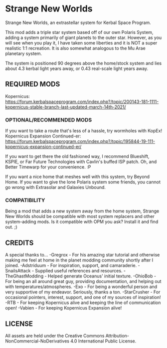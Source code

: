 # Strange New Worlds
Strange New Worlds, an extrastellar system for Kerbal Space Program.

This mod adds a triple star system based off of our own Polaris System, adding a system primarily of giant planets to the outer star. However, as you will see when you play it, I have taken some liberties and it is NOT a super realistic 1:1 recreation. It is also somewhat analogous to the Mu Arae planetary system.

The system is positioned 90 degrees above the home/stock system and lies about 4.3 kerbal light years away, or 0.43 real-scale light years away.



## REQUIRED MODS

Kopernicus: https://forum.kerbalspaceprogram.com/index.php?/topic/200143-181-1111-kopernicus-stable-branch-last-updated-march-14th-2021/



### OPTIONAL/RECOMMENDED MODS

If you want to take a route that's less of a hassle, try wormholes with KopEx!
Kopernicus Expansion Continued-er: https://forum.kerbalspaceprogram.com/index.php?/topic/195844-19-111-kopernicus-expansion-continued-er/

If you want to get there the old fashioned way, I recommend Blueshift, KSPIE, or Far Future Technologies with Cavlin's buffed ISP patch. Oh, and Better Timewarp for your convenience. :P

If you want a nice home that meshes well with this system, try Beyond Home. If you want to give the lone Polaris system some friends, you cannot go wrong with Extrasolar and Galaxies Unbound.

### COMPATIBILITY

Being a mod that adds a new system away from the home system, Strange New Worlds should be compatible with most system replacers and other system-adding mods. Is it compatible with OPM you ask? Install it and find out. ;)


## CREDITS
A special thanks to...
-Gregrox	-	For his amazing star tutorial and otherwise making me feel at home in the planet modding community shortly after I joined.
-Adstriduum	-	For inspiration, support, and camaraderie.
-SnailsAttack	-	Supplied useful references and resources.
-TheGhastModding	-	Helped generate Oceanus' initial texture.
-OhioBob	-	For being an all around great guy, providing documentation, and helping out with temperatures/atmospheres.
-Exo	-	For being a wonderful person and very supportive of my endeavor. Seriously, thanks a ton.
-StarCrusher	-	For occasional pointers, interest, support, and one of my sources of inspiration!
-RTB	-	For keeping Kopernicus alive and keeping the line of communication open!
-Vabien - For keeping Kopernicus Expansion alive!


## LICENSE

All assets are held under the Creative Commons Attribution-NonCommercial-NoDerivatives 4.0 International Public License.
